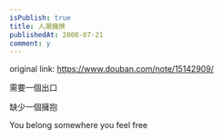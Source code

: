 ```yaml
---
isPublish: true
title: 人潮擁擠
publishedAt: 2008-07-21
comment: y
---
```


original link: https://www.douban.com/note/15142909/

需要一個出口


缺少一個擁抱



You belong somewhere you feel free
